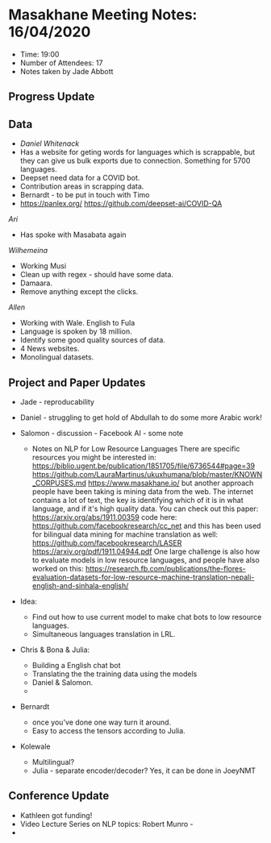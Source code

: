 # Masakhane Meeting Notes: 16/04/2020

- Time: 19:00
- Number of Attendees: 17
- Notes taken by Jade Abbott

## Progress Update

## Data

- *Daniel Whitenack* 
- Has a website for geting words for languages which is scrappable, but they can give us bulk exports due to connection. Something for 5700 languages. 
- Deepset need data for a COVID bot. 
- Contribution areas in scrapping data. 
- Bernardt - to be put in touch with Timo 
- https://panlex.org/ 
https://github.com/deepset-ai/COVID-QA 

*Ari* 
- Has spoke with Masabata again


*Wilhemeina*
- Working Musi
- Clean up with regex - should have some data. 
- Damaara. 
- Remove anything except the clicks.

*Allen*
- Working with Wale. English to Fula
- Language is spoken by 18 million.
- Identify some good quality sources of data. 
- 4 News websites. 
- Monolingual datasets. 

## Project and Paper Updates

- Jade - reproducability

- Daniel - struggling to get hold of Abdullah to do some more Arabic work! 

- Salomon - discussion - Facebook AI - some note
    - Notes on NLP for Low Resource Languages There are specific resources you might be interested in: https://biblio.ugent.be/publication/1851705/file/6736544#page=39 https://github.com/LauraMartinus/ukuxhumana/blob/master/KNOWN_CORPUSES.md https://www.masakhane.io/ but another approach people have been taking is mining data from the web. The internet contains a lot of text, the key is identifying which of it is in what language, and if it's high quality data. You can check out this paper: https://arxiv.org/abs/1911.00359 code here: https://github.com/facebookresearch/cc_net and this has been used for bilingual data mining for machine translation as well: https://github.com/facebookresearch/LASER https://arxiv.org/pdf/1911.04944.pdf One large challenge is also how to evaluate models in low resource languages, and people have also worked on this: https://research.fb.com/publications/the-flores-evaluation-datasets-for-low-resource-machine-translation-nepali-english-and-sinhala-english/

- Idea: 
    - Find out how to use current model to make chat bots to low resource languages. 
    - Simultaneous languages translation in LRL. 
 
- Chris & Bona & Julia:
    - Building a English chat bot
    - Translating the the training data using the models
    - Daniel & Salomon.
    - 
- Bernardt 
    - once you've done one way turn it around.
    - Easy to access the tensors according to Julia. 

- Kolewale
    - Multilingual?
    - Julia - separate encoder/decoder? Yes, it can be done in JoeyNMT

## Conference Update

- Kathleen got funding!
- Video Lecture Series on NLP topics: Robert Munro - 
- 



